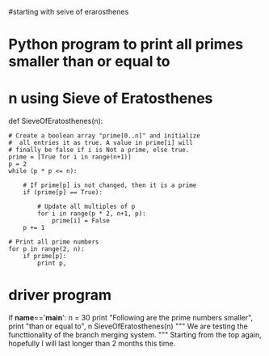 #starting with seive of erarosthenes

# Python program to print all primes smaller than or equal to 
# n using Sieve of Eratosthenes 
  
def SieveOfEratosthenes(n): 
      
    # Create a boolean array "prime[0..n]" and initialize 
    #  all entries it as true. A value in prime[i] will 
    # finally be false if i is Not a prime, else true. 
    prime = [True for i in range(n+1)] 
    p = 2
    while (p * p <= n): 
          
        # If prime[p] is not changed, then it is a prime 
        if (prime[p] == True): 
              
            # Update all multiples of p 
            for i in range(p * 2, n+1, p): 
                prime[i] = False
        p += 1
      
    # Print all prime numbers 
    for p in range(2, n): 
        if prime[p]: 
            print p, 
  
# driver program 
if __name__==\'__main__\': 
    n = 30
    print "Following are the prime numbers smaller", 
    print "than or equal to", n 
    SieveOfEratosthenes(n) 
""" 
We are testing the functtionality of the branch merging system.
                                                              """
Starting from the top again, hopefully I will last longer than 2 months this time.

